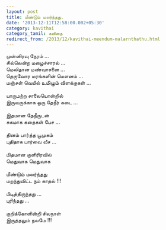 ```yaml
---
layout: post
title: மீண்டும் மலர்ந்தது.
date: '2013-12-11T12:58:00.002+05:30'
category: kavithai
category_tamil: கவிதை
redirect_from: /2013/12/kavithai-meendum-malarnthathu.html
---
```


முன்னிரவு நேரம் ...<br />
சில்லென்ற மழைச்சாரல் ...<br />
மெலிதான மண்வாசனை ...<br />
தெருவோர மரங்களின் மௌனம் ...<br />
மஞ்சள் வெயில் உமிழும் விளக்குகள் ...<br />
<br />
யாருமற்ற சாலையொன்றில்<br />
இருவருக்காக ஒரு தேநீர் கடை ...<br />
<br />
இதமான தேநீருடன்<br />
சுகமாக கதைகள் பேச ...<br />
<br />
தினம் பார்த்த பூமுகம்<br />
புதிதாக பார்வை வீச ...<br />
<br />
மிதமான குளிரிரவில்<br />
மெதுவாக மெதுவாக<br />
<br />
மீண்டும் மலர்ந்தது<br />
மறந்துவிட்ட நம் காதல் !!!<br />
<br />
பிடித்திருந்தது ...<br />
புரிந்தது ...<br />
<br />
குறிக்கோளின்றி சிலநாள்<br />
இருத்தலும் நலமே !!!<br />
<br />